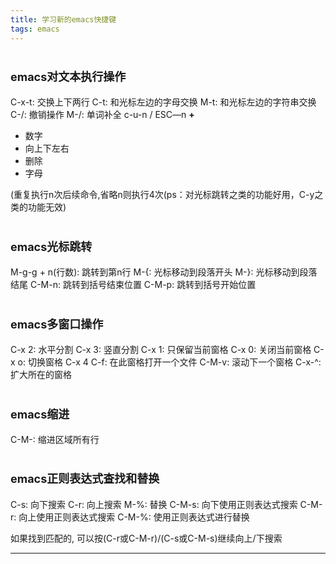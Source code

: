 ```yaml
---
title: 学习新的emacs快捷键
tags: emacs
---
```

# <font size=4>emacs对文本执行操作</font>
C-x-t: 交换上下两行
C-t:   和光标左边的字母交换
M-t:   和光标左边的字符串交换
C-/:   撤销操作
M-/:   单词补全
c-u-n / ESC—n **+** 

* 数字
* 向上下左右
* 删除
* 字母

<!--more-->

(重复执行n次后续命令,省略n则执行4次(ps：对光标跳转之类的功能好用，C-y之类的功能无效)

# <font size=4>emacs光标跳转</font>
M-g-g + n(行数): 跳转到第n行
M-{:             光标移动到段落开头
M-}:             光标移动到段落结尾
C-M-n:           跳转到括号结束位置
C-M-p:           跳转到括号开始位置

# <font size=4>emacs多窗口操作</font>
C-x 2:           水平分割
C-x 3:           竖直分割
C-x 1:           只保留当前窗格
C-x 0:           关闭当前窗格
C-x o:           切换窗格
C-x 4 C-f:       在此窗格打开一个文件
C-M-v:      滚动下一个窗格
C-x-^:      扩大所在的窗格

# <font size=4>emacs缩进</font>
C-M-\: 缩进区域所有行

# <font size=4>emacs正则表达式查找和替换</font>
C-s:    向下搜索
C-r:    向上搜索
M-%:    替换
C-M-s:  向下使用正则表达式搜索
C-M-r:  向上使用正则表达式搜索
C-M-%:  使用正则表达式进行替换

如果找到匹配的, 可以按(C-r或C-M-r)/(C-s或C-M-s)继续向上/下搜索
******



